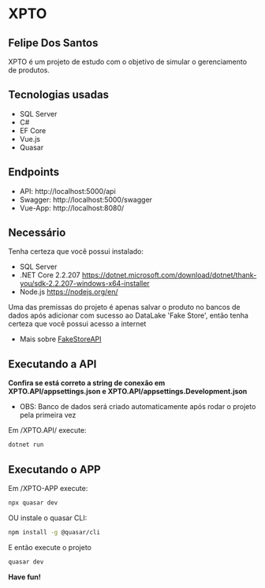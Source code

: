 # XPTO
## Felipe Dos Santos

XPTO é um projeto de estudo com o objetivo de simular o gerenciamento de produtos.

## Tecnologias usadas
- SQL Server
- C#
- EF Core
- Vue.js
- Quasar

## Endpoints
- API: http://localhost:5000/api
- Swagger: http://localhost:5000/swagger
- Vue-App: http://localhost:8080/

## Necessário
Tenha certeza que você possui instalado:
- SQL Server
- .NET Core 2.2.207
https://dotnet.microsoft.com/download/dotnet/thank-you/sdk-2.2.207-windows-x64-installer
- Node.js
https://nodejs.org/en/

Uma das premissas do projeto é apenas salvar o produto no bancos de dados após adicionar com sucesso ao DataLake 'Fake Store', então tenha certeza que você possui acesso a internet 
- Mais sobre [FakeStoreAPI]

## Executando a API
**Confira se está correto a string de conexão em XPTO.API/appsettings.json e XPTO.API/appsettings.Development.json**
- OBS: Banco de dados será criado automaticamente após rodar o projeto pela primeira vez

Em /XPTO.API/ execute:
```sh
dotnet run
```
## Executando o APP
Em /XPTO-APP execute:
```sh
npx quasar dev
```
OU instale o quasar CLI:
```sh
npm install -g @quasar/cli
```
E então execute o projeto
```sh
quasar dev
```

**Have fun!**

   [fakestoreapi]: <https://fakestoreapi.com/docs>
